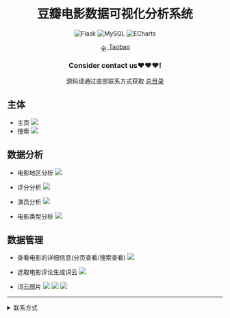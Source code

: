 
<div align="center">
  <h1>豆瓣电影数据可视化分析系统</h1>

![Flask](https://img.shields.io/badge/Flask-000000.svg?style=for-the-badge&logo=flask&logoColor=white&style=plastic)
![MySQL](https://img.shields.io/badge/MySQL-4479A1.svg?style=for-the-badge&logo=mysql&logoColor=white&style=plastic)
![ECharts](https://img.shields.io/badge/ECharts-3DDC84.svg?style=for-the-badge&logo=apacheecharts&logoColor=white&style=plastic)

<img src="https://www.taobao.com/favicon.ico" alt="全球 Web 图标" role="presentation" data-bm="45" width="17" height="17" align="center" ><a href='https://shop230447850.taobao.com/' > Taobao</a></img>
  ### **Consider contact us❤️❤️❤️!**
</div>

<div align="center">

源码请通过底部联系方式获取 [总目录](https://gitee.com/k54kdk/result_display#源码请添加底部微信或者qq联系获取)

</div>


## 主体
- 主页
![](https://gitee.com/k54kdk/result_display/raw/master/src/豆瓣电影数据可视化分析/home.png)
- 搜索
![](https://gitee.com/k54kdk/result_display/raw/master/src/豆瓣电影数据可视化分析/search.png)

## 数据分析
- 电影地区分析
![](https://gitee.com/k54kdk/result_display/raw/master/src/豆瓣电影数据可视化分析/location-analysis.png)
- 评分分析
![](https://gitee.com/k54kdk/result_display/raw/master/src/豆瓣电影数据可视化分析/Score-analysis.png)
- 演员分析
![](https://gitee.com/k54kdk/result_display/raw/master/src/豆瓣电影数据可视化分析/actor-analysis.png)

- 电影类型分析
![](https://gitee.com/k54kdk/result_display/raw/master/src/豆瓣电影数据可视化分析/type-analysis.png)
## 数据管理
- 查看电影的详细信息(分页查看/搜索查看)
![](https://gitee.com/k54kdk/result_display/raw/master/src/豆瓣电影数据可视化分析/data查看电影的详细信息分页查看搜索查看.png)

- 选取电影评论生成词云
![](https://gitee.com/k54kdk/result_display/raw/master/src/豆瓣电影数据可视化分析/选取电影评论生成词云.png)
- 词云图片
![](https://gitee.com/k54kdk/result_display/raw/master/src/豆瓣电影数据可视化分析/wordcloud.png)
![](https://gitee.com/k54kdk/result_display/raw/master/src/豆瓣电影数据可视化分析/wordcloud2.png)
![](https://gitee.com/k54kdk/result_display/raw/master/src/豆瓣电影数据可视化分析/wordcloud3.png)

***
<details>
<summary> 联系方式</summary>
<html>
    <div align="center">
        <table align="center" >
            <tr>
                <td>
                    <img src="https://gitee.com/k54kdk/result_display/raw/master/src/联系二维码/微信好友.jpg" height=350/>
                </td>
                <td>
                    <img src="https://gitee.com/k54kdk/result_display/raw/master/src/联系二维码/QQ好友.jpg" height=350/>
                </td>
            </tr>
        </table>
    </div>
</html>

